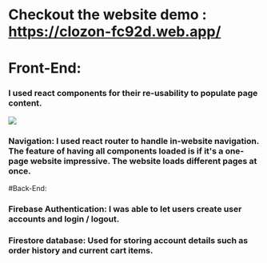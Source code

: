 # Checkout the website demo : https://clozon-fc92d.web.app/

# Front-End: 
### I used react components for their re-usability to populate page content. 
![](Front-End.gif)

### Navigation: I used react router to handle in-website navigation. The feature of having all components loaded is if it's a one-page website impressive. The website loads different pages at once.

#Back-End:

### Firebase Authentication: I was able to let users create user accounts and login / logout. 


### Firestore database: Used for storing account details such as order history and current cart items.

